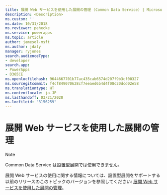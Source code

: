 ```yaml
---
title: 展開 Web サービスを使用した展開の管理 (Common Data Service) | Microsoft Docs
description: <Description>
ms.custom: ''
ms.date: 10/31/2018
ms.reviewer: pehecke
ms.service: powerapps
ms.topic: article
author: jamesol-msft
ms.author: jdaly
manager: ryjones
search.audienceType:
- developer
search.app:
- PowerApps
- D365CE
ms.openlocfilehash: 9644667701b77ac435cab6574d207f9b3cf00327
ms.sourcegitcommit: f4cf849070628cf7eeaed6b4d4f08c20dcd02e58
ms.translationtype: HT
ms.contentlocale: ja-JP
ms.lasthandoff: 03/21/2020
ms.locfileid: "3156259"
---
```

# <a name="administer-the-deployment-using-the-deployment-web-service"></a>展開 Web サービスを使用した展開の管理

> [!NOTE]
> Common Data Service は設置型展開では使用できません。

展開 Web サービスの使用に関する情報については、設置型展開をサポートする以前のリリースのこのトピックのバージョンを参照してください: [展開 Web サービスを使用した展開の管理](https://msdn.microsoft.com/library/gg327886.aspx)。